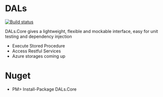 # DALs
[![Build status](https://ci.appveyor.com/api/projects/status/tq98cre3909s8b3r?svg=true)](https://ci.appveyor.com/project/TianyuanC/dals)

DALs.Core gives a lightweight, flexible and mockable interface, easy for unit testing and dependency injection

* Execute Stored Procedure
* Access Restful Services
* Azure storages coming up

# Nuget

* PM> Install-Package DALs.Core